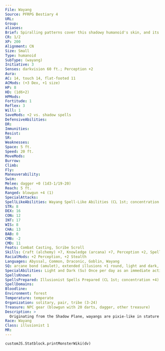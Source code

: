 ```yaml
---
File: Wayang
Source: PFRPG Bestiary 4
URL: 
Group: 
aliases: 
Brief: Spiralling patterns cover this shadowy humanoid's skin, and its black hair trails away in wisps.
CR: 1/2
XP: 200
Alignment: CN
Size: Small
Type: humanoid
SubType: (wayang)
Initiative: 3
Senses: darkvision 60 ft.; Perception +2
Aura: 
AC: 14, touch 14, flat-footed 11
ACMods: (+3 Dex, +1 size)
HP: 8
HD: (1d6+2)
HPMods: 
Fortitude: 1
Reflex: 3
Will: 1
SaveMods: +2 vs. shadow spells
DefensiveAbilities: 
DR: 
Immunities: 
Resist: 
SR: 
Weaknesses: 
Space: 5 ft.
Speed: 20 ft.
MoveMods: 
Burrow: 
Climb: 
Fly: 
Maneuverability: 
Swim: 
Melee: dagger +0 (1d3-1/19-20)
Reach: 5 ft.
Ranged: blowgun +4 (1)
SpecialAttacks: 
SpellLikeAbilities: Wayang Spell-Like Abilities (CL 1st; concentration +2)  1/day-ghost sound (DC 11), pass without trace, ventriloquism (DC 12)   Arcane School Spell-Like Abilities (CL 1st; concentration +4)  6/day-blinding ray
STR: 8
DEX: 16
CON: 12
INT: 17
WIS: 8
CHA: 13
BAB: 0
CMB: -2
CMD: 11
Feats: Combat Casting, Scribe Scroll
Skills: Craft (alchemy) +7, Knowledge (arcana) +7, Perception +2, Spellcraft +7, Stealth +10
RacialMods: +2 Perception, +2 Stealth
Languages: Abyssal, Common, Draconic, Goblin, Wayang
SQ: arcane bond (amulet), extended illusions +1 round, light and dark, shadow magic
SpecialAbilities: Light and Dark (Su) Once per day as an immediate action, a wayang can choose to be affected by positive and negative energy effects as if it were an undead creature, taking damage from positive energy and healing damage from negative energy. This ability lasts for 1 minute.
SpellsKnown: 
SpellsPrepared: Illusionist Spells Prepared (CL 1st; concentration +4)  1st-hypnotism (DC 14), silent image (DC 14), vanishAPG  0 (at will)-detect magic, ghost sound (DC 13), read magic
SpellDomains: 
Bloodline: 
Environment: forest
Temperature: temperate
Organization: solitary, pair, tribe (3-24)
Treasure: NPC gear (blowgun with 20 darts, dagger, other treasure)
Description: >
  Originating from the Shadow Plane, wayangs are pixie-like in stature with extremely gangly limbs and skin the color of deep shadow. They follow a philosophy known as "The Dissolution," which teaches that in passing they again merge into shadow.  WAYANG CHARACTERS  Wayangs are defined by class levels-they don't have racial Hit Dice. Wayangs have the following racial traits.  +2 Dexterity, +2 Intelligence, -2 Wisdom: Wayangs are nimble and cagey, but their worldview is strange.  Small: Wayangs are Small creatures and gain a +1 size bonus to AC, a +1 size bonus on attack rolls, a -1 penalty on combat maneuver checks and to CMD, and a +4 size bonus on Stealth checks.  Slow Speed: Wayangs have a base speed of 20 feet.  Darkvision: Wayangs can see in the dark up to 60 feet.  Light and Dark (Su): See stat block above.  Lurker: Wayangs gain a +2 racial bonus on Perception and Stealth checks.  Shadow Magic: Wayangs add +1 to the save DC of shadow subschool spells they cast. Wayangs with a Charisma score of 11 or higher gain the following spell-like abilities: 1/ day-ghost sound, pass without trace, ventriloquism (caster level equals the wayang's level, saves are Charisma-based).  Shadow Resistance: Wayangs get a +2 racial bonus on saves against spells of the shadow subschool.  Languages: Wayangs begin play speaking Common and Wayang. Those with high Intelligence scores can choose from the following: any human language, Abyssal, Aklo, Draconic, Goblin, and Infernal.
Race: Wayang
Class: illusionist 1
MR: 
---
```

```dataviewjs
customJS.Statblock.printMonsterWiki(dv)
```
